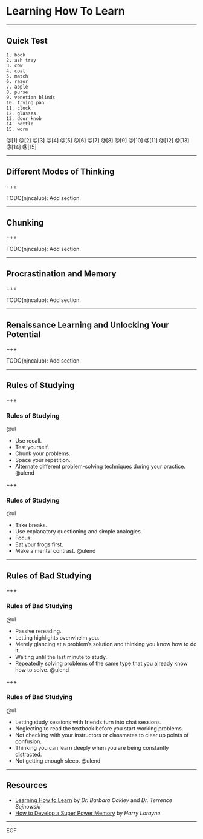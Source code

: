 # Learning How To Learn

---

## Quick Test

```text
1. book
2. ash tray
3. cow
4. coat
5. match
6. razor
7. apple
8. purse
9. venetian blinds
10. frying pan
11. clock
12. glasses
13. door knob
14. bottle
15. worm
```

@[1]
@[2]
@[3]
@[4]
@[5]
@[6]
@[7]
@[8]
@[9]
@[10]
@[11]
@[12]
@[13]
@[14]
@[15]

---

## Different Modes of Thinking

+++

TODO(njncalub): Add section.

---

## Chunking

+++

TODO(njncalub): Add section.

---

## Procrastination and Memory

+++

TODO(njncalub): Add section.

---

## Renaissance Learning and Unlocking Your Potential

+++

TODO(njncalub): Add section.

---

## Rules of Studying

+++

### Rules of Studying

@ul
- Use recall.
- Test yourself.
- Chunk your problems.
- Space your repetition.
- Alternate different problem-solving techniques during your practice.
@ulend

+++

### Rules of Studying

@ul
- Take breaks.
- Use explanatory questioning and simple analogies.
- Focus.
- Eat your frogs first.
- Make a mental contrast.
@ulend

---

## Rules of Bad Studying

+++

### Rules of Bad Studying

@ul
- Passive rereading.
- Letting highlights overwhelm you.
- Merely glancing at a problem’s solution and thinking you know how to do it.
- Waiting until the last minute to study.
- Repeatedly solving problems of the same type that you already know how to solve.
@ulend

+++

### Rules of Bad Studying

@ul
- Letting study sessions with friends turn into chat sessions.
- Neglecting to read the textbook before you start working problems.
- Not checking with your instructors or classmates to clear up points of confusion.
- Thinking you can learn deeply when you are being constantly distracted.
- Not getting enough sleep.
@ulend

---

## Resources

* [Learning How to Learn](https://www.coursera.org/learn/learning-how-to-learn) by *Dr. Barbara Oakley* and *Dr. Terrence Sejnowski*
* [How to Develop a Super Power Memory](https://www.amazon.com/How-Develop-Super-Power-Memory/dp/0811901815) by *Harry Lorayne*

---

EOF
